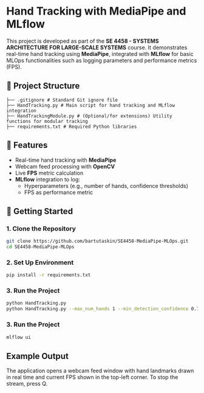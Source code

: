 # Hand Tracking with MediaPipe and MLflow

This project is developed as part of the **SE 4458 - SYSTEMS ARCHITECTURE FOR LARGE-SCALE SYSTEMS** course. It demonstrates real-time hand tracking using **MediaPipe**, integrated with **MLflow** for basic MLOps functionalities such as logging parameters and performance metrics (FPS).

## 📌 Project Structure
```
├── .gitignore # Standard Git ignore file 
├── HandTracking.py # Main script for hand tracking and MLflow integration 
├── HandTrackingModule.py # (Optional/for extensions) Utility functions for modular tracking 
├── requirements.txt # Required Python libraries
```

## 🎯 Features

- Real-time hand tracking with **MediaPipe**
- Webcam feed processing with **OpenCV**
- Live **FPS** metric calculation
- **MLflow** integration to log:
  - Hyperparameters (e.g., number of hands, confidence thresholds)
  - FPS as performance metric

## 🚀 Getting Started

### 1. Clone the Repository

```bash
git clone https://github.com/bartutaskin/SE4458-MediaPipe-MLOps.git
cd SE4458-MediaPipe-MLOps
```
### 2. Set Up Environment

```bash
pip install -r requirements.txt
```

### 3. Run the Project

```bash
python HandTracking.py
python HandTracking.py --max_num_hands 1 --min_detection_confidence 0.7 --min_tracking_confidence 0.7
```

### 3. Run the Project

```bash
mlflow ui
```

## Example Output

The application opens a webcam feed window with hand landmarks drawn in real time and current FPS shown in the top-left corner. To stop the stream, press Q.
